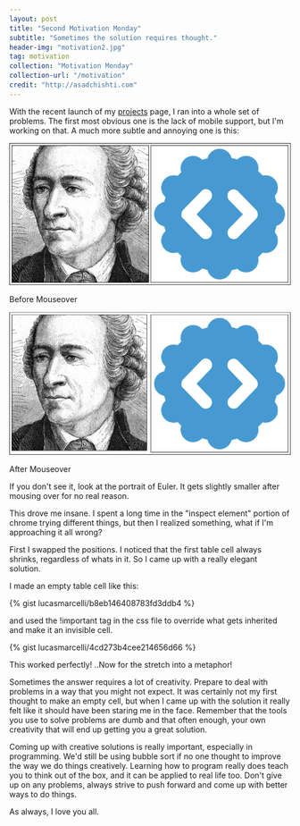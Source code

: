 ```yaml
---
layout: post
title: "Second Motivation Monday"
subtitle: "Sometimes the solution requires thought."
header-img: "motivation2.jpg"
tag: motivation
collection: "Motivation Monday"
collection-url: "/motivation"
credit: "http://asadchishti.com"
---
```


With the recent launch of my [projects](/projects) page, I ran into a whole set of problems. The first most obvious one is the lack of mobile support, but I'm working on that. A much more subtle and annoying one is this:


<div class="img-center">
	<img src="/img/2014Dec/before.png" title="Seriously.">
	<p> Before Mouseover </p>
	<img src="/img/2014Dec/after.png" title="Seriously.">
	<p> After Mouseover </p>
</div>

If you don't see it, look at the portrait of Euler. It gets slightly smaller after mousing over for no real reason. 

This drove me insane. I spent a long time in the "inspect element" portion of chrome trying different things, but then I realized something, what if I'm approaching it all wrong?

First I swapped the positions. I noticed that the first table cell always shrinks, regardless of whats in it. So I came up with a really elegant solution.

I made an empty table cell like this:

{% gist lucasmarcelli/b8eb146408783fd3ddb4 %}

and used the !important tag in the css file to override what gets inherited and make it an invisible cell.

{% gist lucasmarcelli/4cd273b4cee214656d66 %}

This worked perfectly! ..Now for the stretch into a metaphor!

Sometimes the answer requires a lot of creativity. Prepare to deal with problems in a way that you might not expect. It was certainly not my first thought to make an empty cell, but when I came up with the solution it really felt like it should have been staring me in the face. Remember that the tools you use to solve problems are dumb and that often enough, your own creativity that will end up getting you a great solution.

Coming up with creative solutions is really important, especially in programming. We'd still be using bubble sort if no one thought to improve the way we do things creatively. Learning how to program really does teach you to think out of the box, and it can be applied to real life too. Don't give up on any problems, always strive to push forward and come up with better ways to do things.

As always, I love you all. 